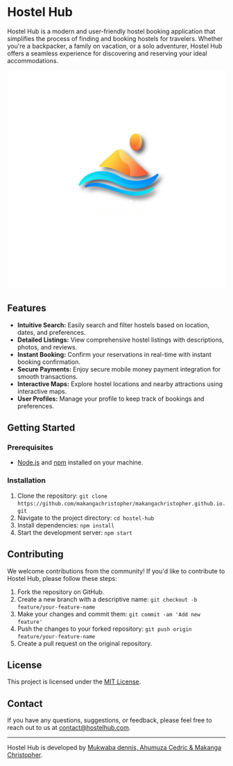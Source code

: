 # Hostel Hub

Hostel Hub is a modern and user-friendly hostel booking application that simplifies the process of finding and booking hostels for travelers. Whether you're a backpacker, a family on vacation, or a solo adventurer, Hostel Hub offers a seamless experience for discovering and reserving your ideal accommodations.

![Hostel Hub Screenshot](img/hostel_hub22.png)

## Features

- **Intuitive Search:** Easily search and filter hostels based on location, dates, and preferences.
- **Detailed Listings:** View comprehensive hostel listings with descriptions, photos, and reviews.
- **Instant Booking:** Confirm your reservations in real-time with instant booking confirmation.
- **Secure Payments:** Enjoy secure mobile money payment integration for smooth transactions.
- **Interactive Maps:** Explore hostel locations and nearby attractions using interactive maps.
- **User Profiles:** Manage your profile to keep track of bookings and preferences.

## Getting Started

### Prerequisites

- [Node.js](https://nodejs.org/) and [npm](https://www.npmjs.com/) installed on your machine.

### Installation

1. Clone the repository: `git clone https://github.com/makangachristopher/makangachristopher.github.io.git`
2. Navigate to the project directory: `cd hostel-hub`
3. Install dependencies: `npm install`
4. Start the development server: `npm start`

## Contributing

We welcome contributions from the community! If you'd like to contribute to Hostel Hub, please follow these steps:

1. Fork the repository on GitHub.
2. Create a new branch with a descriptive name: `git checkout -b feature/your-feature-name`
3. Make your changes and commit them: `git commit -am 'Add new feature'`
4. Push the changes to your forked repository: `git push origin feature/your-feature-name`
5. Create a pull request on the original repository.

## License

This project is licensed under the [MIT License](LICENSE).

## Contact

If you have any questions, suggestions, or feedback, please feel free to reach out to us at [contact@hostelhub.com](mailto:contact@hostelhub.com).

---

Hostel Hub is developed by [Mukwaba dennis, Ahumuza Cedric & Makanga Christopher](https://your-website.com).
